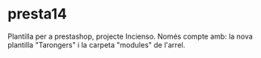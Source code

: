 presta14
========

Plantilla per a prestashop, projecte Incienso.
Només compte amb: la nova plantilla "Tarongers" i la carpeta "modules" de l'arrel.

